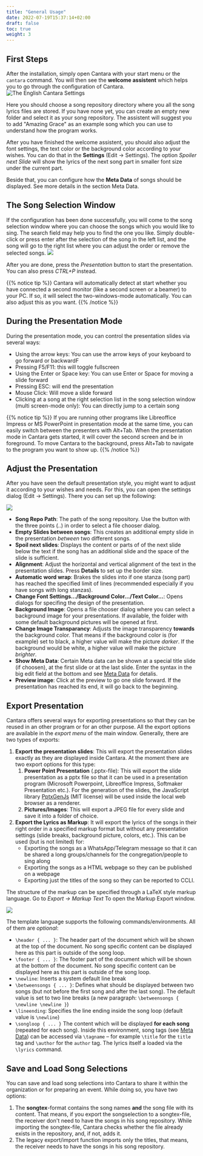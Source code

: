 ```yaml
---
title: "General Usage"
date: 2022-07-19T15:37:14+02:00
draft: false
toc: true
weight: 3
---
```


## First Steps

After the installation, simply open Cantara with your start menu or the `cantara` command. You will then see the **welcome assistent** which helps you to go through the configuration of Cantara.
![The English Cantara Settings](/images/cantara-welcome-assistent-step-1.png)

Here you should choose a song repository directory where you all the song lyrics files are stored. If you have none yet, you can create an empty new folder and select it as your song repository. The assistent will suggest you to add "Amazing Grace" as an example song which you can use to understand how the program works.

After you have finished the welcome assistent, you should also adjust the font settings, the text color or the background color according to your wishes. You can do that in the **Settings** (Edit -> Settings). The option *Spoiler next Slide* will show the lyrics of the next song part in smaller font size under the current part.

Beside that, you can configure how the **Meta Data** of songs should be displayed. See more details in the section Meta Data.

## The Song Selection Window

If the configuration has been done successfully, you will come to the song selection window where you can choose the songs which you would like to sing. The search field may help you to find the one you like. Simply double-click or press enter after the selection of the song in the left list, and the song will go to the right list where you can adjust the order or remove the selected songs.
![](/images/cantara-songselection-en.png)

After you are done, press the *Presentation* button to start the presentation. You can also press *CTRL+P* instead.

{{% notice tip %}}
Cantara will automatically detect at start whether you have connected a second monitor (like a second screen or a beamer) to your PC. If so, it will select the two-windows-mode automatically. You can also adjust this as you want.
{{% /notice %}}

## During the Presentation Mode

During the presentation mode, you can control the presentation slides via several ways:

* Using the arrow keys: You can use the arrow keys of your keyboard to go forward or backwardF
* Pressing F5/F11: this will toggle fullscreen
* Using the Enter or Space key: You can use Enter or Space for moving a slide forward
* Pressing ESC: will end the presentation
* Mouse Click: Will move a slide forward
* Clicking at a song at the right selection list in the song selection window (multi screen-mode only): You can directly jump to a certain song

{{% notice tip %}}
If you are running other programs like Libreoffice Impress or MS PowerPoint in presentation mode at the same time, you can easily switch between the presenters with Alt+Tab. When the presentation mode in Cantara gets started, it will cover the second screen and be in foreground. To move Cantara to the background, press Alt+Tab to navigate to the program you want to show up.
{{% /notice %}}

## Adjust the Presentation

After you have seen the default presentation style, you might want to adjust it according to your wishes and needs. For this, you can open the settings dialog (Edit -> Settings). There you can set up the following:

![](/images/cantara-settings-en.png)

- **Song Repo Path**: The path of the song repository. Use the button with the three points (..) in order to select a file chooser dialog.
- **Empty Slides between songs**: This creates an additional empty slide in the presentation *between* two different songs.
- **Spoil next slides**: Displays the content or parts of of the next slide below the text if the song has an additional slide and the space of the slide is sufficient.
- **Alignment**: Adjust the horizontal and vertical alignment of the text in the presentation slides. Press **Details** to set up the border size.
- **Automatic word wrap**: Brakes the slides into if one stanza (song part) has reached the specified limit of lines (recommended especially if you have songs with long stanzas).
- **Change Font Settings.../Background Color.../Text Color...**: Opens dialogs for specifing the design of the presentation.
- **Background Image**: Opens a file chooser dialog where you can select a background image for your presentations. If available, the folder with some default background pictures will be opened at first.
- **Change Image Transparancy**: Adjusts the image transparency **towards** the background color. That means if the background color is (for example) set to black, a higher value will make the picture *darker*. If the background would be white, a higher value will make the picture *brighter*.
- **Show Meta Data**: Certain Meta data can be shown at a special title slide (if choosen), at the first slide or at the last slide. Enter the syntax in the big edit field at the bottom and see [Meta Data](/tutorial/meta-data) for detalis.
- **Preview image**: Click at the preview to go one slide forward. If the presentation has reached its end, it will go back to the beginning.

## Export Presentation

Cantara offers several ways for exporting presentations so that they can be reused in an other program or for an other purpose. All the export options are available in the *export menu* of the main window. Generally, there are two types of exports:

1. **Export the presentation slides**: This will export the presentation slides exactly as they are displayed inside Cantara. At the moment there are two export options for this type:
   1. **Power Point Presentation** (.pptx-file): This will export the slide presentation as a pptx file so that it can be used in a presentation program (Microsoft Powerpoint, Libreoffice Impress, Softmaker Presentation etc.). For the generation of the slides, the JavaScript library [PptxGenJs](https://gitbrent.github.io/PptxGenJS/) (MIT license) will be used inside the local web browser as a renderer.
   2. **Pictures/Images**: This will export a JPEG file for every slide and save it into a folder of choice. 
2. **Export the Lyrics as Markup**: It will export the lyrics of the songs in their right order in a specified markup format but without any presentation settings (slide breaks, background picture, colors, etc.). This can be used (but is not limited) for:
   - Exporting the songs as a WhatsApp/Telegram message so that it can be shared a long groups/channels for the congregation/people to sing along
   - Exporting the songs as a HTML webpage so they can be published on a webpage
   - Exporting just the titles of the song so they can be reported to CCLI.

The structure of the markup can be specified through a LaTeX style markup language. Go to *Export -> Markup Text* To open the Markup Export window.

![](/images/cantara-markup-export.png)

The template language supports the following commands/environments. All of them are *optional*:

- ```\header { ... }```: The header part of the document which will be shown at the top of the document. No song specific content can be displayed here as this part is outside of the song loop.
- ```\footer { ... }```: The footer part of the document which will be shown at the bottom of the document. No song specific content can be displayed here as this part is outside of the song loop.
- ```\newline```: Inserts a system default line break
- ```\betweensongs { ... }```: Defines what should be displayed between two songs (but not before the first song and after the last song). The default value is set to two line breaks (a new paragraph: ```\betweensongs { \newline \newline }```)
- ```\lineending```: Specifies the line ending inside the song loop (default value is ```\newline```)
- ```\songloop { ... }``` The content which will be displayed **for each song** (repeated for each song). Inside this environment, song tags (see [Meta Data](/tutorial/meta-data)) can be accessed via ```\tagname``` – for example ```\title``` for the ```title``` tag and ```\author``` for the ```author``` tag. The lyrics itself a loaded via the ```\lyrics``` command.

## Save and Load Song Selections

You can save and load song selections into Cantara to share it within the organization or for preparing an event. While doing so, you have two options:

1. The **songtex**-format contains the song names **and** the song file with its content. That means, if you export the songselection to a songtex-file, the receiver don't need to have the songs in his song repository. While importing the songtex-file, Cantara checks whether the file already exists in the repository, and, if not, adds it.
2. The legacy export/import function imports only the titles, that means, the receiver needs to have the songs in his song repository.
